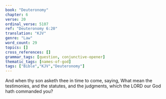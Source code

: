 ```yaml
---
book: "Deuteronomy"
chapter: 6
verse: 20
ordinal_verse: 5107
ref: "Deuteronomy 6:20"
translation: "KJV"
genre: "Law"
word_count: 29
topics: []
cross_references: []
grammar_tags: [question, conjunctive-opener]
thematic_tags: [names-of-god]
tags: ["Bible","KJV","Deuteronomy"]
---
```

And when thy son asketh thee in time to come, saying, What mean the testimonies, and the statutes, and the judgments, which the LORD our God hath commanded you?
